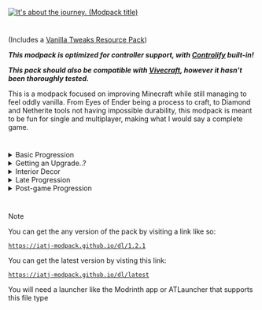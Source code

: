 [![It's about the journey. (Modpack title)](https://iatj-modpack.github.io/res/modpack_title_4k.png)](https://iatj-modpack.github.io/)

#

(Includes a [Vanilla Tweaks Resource Pack](https://vanillatweaks.net/share#3qXD7K))

***This modpack is optimized for controller support, with [Controlify](https://modrinth.com/mod/controlify) built-in!***

***This pack should also be compatible with [Vivecraft](https://modrinth.com/mod/vivecraft), however it hasn't been thoroughly tested.***

This is a modpack focused on improving Minecraft while still managing to feel oddly vanilla.
From Eyes of Ender being a process to craft, to Diamond and Netherite tools not having impossible durability, this modpack is meant to be fun for single and multiplayer, making what I would say a complete game.

#
<details>
  <summary>Basic Progression</summary>
  
  Progressions works a little different from Vanilla.<br>
  
  Instead of just punching trees your first day, you need to punch rocks too.<br>
  You need to obtain flint from rocks scattered across the overworld to craft the first tier of tools, flint.<br>

  Afterwards, you may want to head to the mines, but instead of looking for just the surface stone, you'll need to dig deeper and dig up some copper and maybe grab some coal.<br>

  After you head back to the surface and start smelting, you may notice you're getting copper *nuggets*, these can be crafted into copper ingots, which brings us to our next big change: tool crafting.
</details>


<details>
  <summary>Getting an Upgrade..?</summary>
  
  Tool progression requires you to use your ingots to craft plates, so instead of using ingots to make that beautiful pickaxe, you'll need to craft 3 plates (Unlesss it's made of Copper or Flint).<br>

  Every crafting recipe that would normally require ingots, now requires plates, and that includes Netherite upgrades.<br>

  So go on, get to mining, this is **Mine**craft after all!
</details>


<details>
  <summary>Interior Decor</summary>
  
  There's more than enough craftable furniture to make your house feel more comfortable, so don't be afraid to experiment!<br>
  
</details>


<details>
  <summary>Late Progression</summary>
  
  Normally you would probably be able to get to the dragon with iron or even stone tools, not here.<br>

  To craft Eyes of Ender, you'll need an "End Catalyst". This item is crafted with a Nether star, a phantom membrane, two echo shards, one blaze powder, and 4 Ender pearls.<br>
  
  Putting this item in a crafting table with 4 other pearls will get you 4 Eyes of Ender, but be careful, holding the catalyst for extended periods of time may cause sickness.<br>

</details>


<details>
  <summary>Post-game Progression</summary>
  
  After you defeat the dragon, you have the opertunity to summon her once again.<br>
  With every time you fight the dragon, the value of your rewards will increase.<br>
  
  Just make sure you don't have any ominious potions before the fight, it could get hectic.<br>

</details>

#

> [!NOTE]
> You can get the any version of the pack by visiting a link like so:
> 
> [`https://iatj-modpack.github.io/dl/1.2.1`](https://iatj-modpack.github.io/dl/1.3.2)
> 
> You can get the latest version by visting this link:
> 
> [`https://iatj-modpack.github.io/dl/latest`](https://iatj-modpack.github.io/dl/latest)
> 
> You will need a launcher like the Modrinth app or ATLauncher that supports this file type

